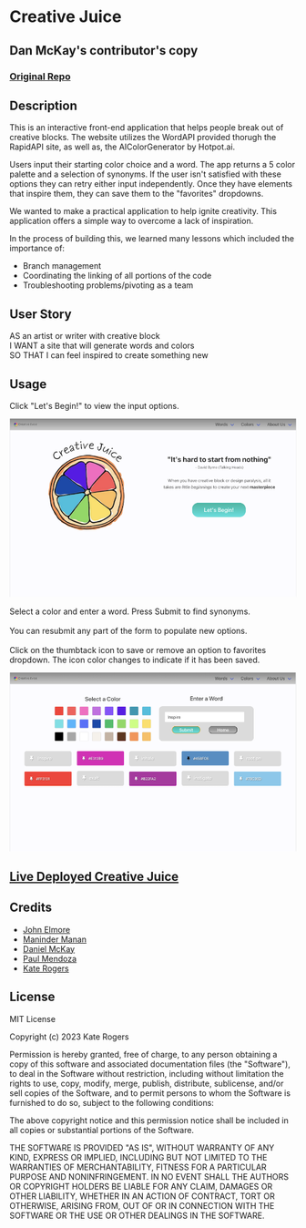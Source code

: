 # Creative Juice
## Dan McKay's contributor's copy
### [Original Repo](https://github.com/KateMcRo/creativeJuice)

## Description

This is an interactive front-end application that helps people break out of creative blocks. The website utilizes the WordAPI provided thorugh the RapidAPI site, as well as, the AIColorGenerator by Hotpot.ai.

Users input their starting color choice and a word. The app returns a 5 color palette and a selection of synonyms. If the user isn't satisfied with these options they can retry either input independently. Once they have elements that inspire them, they can save them to the "favorites" dropdowns.

We wanted to make a practical application to help ignite creativity. This application offers a simple way to overcome a lack of inspiration.

In the process of building this, we learned many lessons which included the importance of:
- Branch management
- Coordinating the linking of all portions of the code
- Troubleshooting problems/pivoting as a team

## User Story

AS an artist or writer with creative block<br>
I WANT a site that will generate words and colors<br>
SO THAT I can feel inspired to create something new
## Usage

Click "Let's Begin!" to view the input options.

![Screenshot of Landing Page](assets/images/CJ%20Landing.png)

Select a color and enter a word. Press Submit to find synonyms.<br><br>
You can resubmit any part of the form to populate new options.<br><br>
Click on the thumbtack icon to save or remove an option to favorites dropdown. The icon color changes to indicate if it has been saved.

![Screenshot of Inputs and Results Page](assets/images/CJ%20Submit.png)

## [Live Deployed Creative Juice](https://katemcro.github.io/creativeJuice/)

## Credits

- [John Elmore](https://github.com/Letmego1st) 
- [Maninder Manan](https://github.com/ManinderManan)
- [Daniel McKay](https://github.com/DanielFMcKay)
- [Paul Mendoza](https://github.com/pvmend)
- [Kate Rogers](https://github.com/KateMcRo)

## License

MIT License

Copyright (c) 2023 Kate Rogers

Permission is hereby granted, free of charge, to any person obtaining a copy
of this software and associated documentation files (the "Software"), to deal
in the Software without restriction, including without limitation the rights
to use, copy, modify, merge, publish, distribute, sublicense, and/or sell
copies of the Software, and to permit persons to whom the Software is
furnished to do so, subject to the following conditions:

The above copyright notice and this permission notice shall be included in all
copies or substantial portions of the Software.

THE SOFTWARE IS PROVIDED "AS IS", WITHOUT WARRANTY OF ANY KIND, EXPRESS OR
IMPLIED, INCLUDING BUT NOT LIMITED TO THE WARRANTIES OF MERCHANTABILITY,
FITNESS FOR A PARTICULAR PURPOSE AND NONINFRINGEMENT. IN NO EVENT SHALL THE
AUTHORS OR COPYRIGHT HOLDERS BE LIABLE FOR ANY CLAIM, DAMAGES OR OTHER
LIABILITY, WHETHER IN AN ACTION OF CONTRACT, TORT OR OTHERWISE, ARISING FROM,
OUT OF OR IN CONNECTION WITH THE SOFTWARE OR THE USE OR OTHER DEALINGS IN THE
SOFTWARE.
